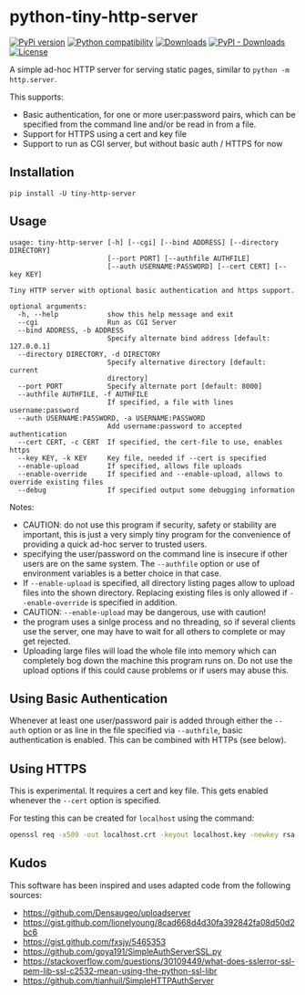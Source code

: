 # python-tiny-http-server

[![PyPi version](https://img.shields.io/pypi/v/tiny-http-server.svg)](https://pypi.python.org/pypi/tiny-http-server/)
[![Python compatibility](https://img.shields.io/pypi/pyversions/tiny-http-server.svg)](https://pypi.python.org/pypi/tiny-http-server/)
[![Downloads](https://static.pepy.tech/personalized-badge/tiny-http-server?period=week&units=none&left_color=blue&right_color=yellow&left_text=Downloads/week)](https://pepy.tech/project/tiny-http-server)
[![PyPI - Downloads](https://img.shields.io/pypi/dm/tiny-http-server)](https://pypistats.org/packages/tiny-http-server)
[![License](https://img.shields.io/github/license/johann-petrak/python-tiny-http-server.svg)](LICENSE)



A simple ad-hoc HTTP server for serving static pages,
similar to `python -m http.server`.

This supports:
* Basic authentication, for one or more user:password pairs, which can be specified from the command line and/or be read in from a file.
* Support for HTTPS using a cert and key file
* Support to run as CGI server, but without basic auth / HTTPS for now

## Installation

`pip install -U tiny-http-server` 

## Usage

```
usage: tiny-http-server [-h] [--cgi] [--bind ADDRESS] [--directory DIRECTORY]
                        [--port PORT] [--authfile AUTHFILE]
                        [--auth USERNAME:PASSWORD] [--cert CERT] [--key KEY]

Tiny HTTP server with optional basic authentication and https support.

optional arguments:
  -h, --help            show this help message and exit
  --cgi                 Run as CGI Server
  --bind ADDRESS, -b ADDRESS
                        Specify alternate bind address [default: 127.0.0.1]
  --directory DIRECTORY, -d DIRECTORY
                        Specify alternative directory [default: current
                        directory]
  --port PORT           Specify alternate port [default: 8000]
  --authfile AUTHFILE, -f AUTHFILE
                        If specified, a file with lines username:password
  --auth USERNAME:PASSWORD, -a USERNAME:PASSWORD
                        Add username:password to accepted authentication
  --cert CERT, -c CERT  If specified, the cert-file to use, enables https
  --key KEY, -k KEY     Key file, needed if --cert is specified
  --enable-upload       If specified, allows file uploads
  --enable-override     If specified and --enable-upload, allows to override existing files
  --debug               If specified output some debugging information
```

Notes:

* CAUTION: do not use this program if security, safety or stability are important, this is just a very simply tiny 
  program for the convenience of providing a quick ad-hoc server to trusted users. 
* specifying the user/password on the command line is insecure if other users are on the same system. The `--authfile` option or use of environment variables is a better choice in that case.
* If `--enable-upload` is specified, all directory listing pages allow to upload files into the shown directory. 
  Replacing existing files is only allowed if `--enable-override` is specified in addition.
* CAUTION: `--enable-upload` may be dangerous, use with caution!
* the program uses a sinlge process and no threading, so if several clients use the server, one may have
  to wait for all others to complete or may get rejected.
* Uploading large files will load the whole file into memory which can completely bog down the machine this
  program runs on. Do not use the upload options if this could cause problems or if users may abuse this. 

## Using Basic Authentication

Whenever at least one user/password pair is added through 
either the `--auth` option or as line in the file specified
via `--authfile`, basic authentication is enabled. 
This can be combined with HTTPs (see below).

## Using HTTPS

This is experimental. It requires a cert and key file. 
This gets enabled whenever the `--cert` option is specified.

For testing this can be created for `localhost` using the command:
```bash
openssl req -x509 -out localhost.crt -keyout localhost.key -newkey rsa:2048 -nodes -sha256 -subj '/CN=localhost' -extensions EXT -config <( printf "[dn]\nCN=localhost\n[req]\ndistinguished_name = dn\n[EXT]\nsubjectAltName=DNS:localhost\nkeyUsage=digitalSignature\nextendedKeyUsage=serverAuth")
```

## Kudos

This software has been inspired and uses adapted code from the following sources:

* https://github.com/Densaugeo/uploadserver
* https://gist.github.com/lionelyoung/8cad668d4d30fa392842fa08d50d2bc6
* https://gist.github.com/fxsjy/5465353
* https://github.com/goya191/SimpleAuthServerSSL.py
* https://stackoverflow.com/questions/30109449/what-does-sslerror-ssl-pem-lib-ssl-c2532-mean-using-the-python-ssl-libr
* https://github.com/tianhuil/SimpleHTTPAuthServer
